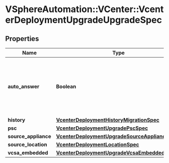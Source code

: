 # VSphereAutomation::VCenter::VcenterDeploymentUpgradeUpgradeSpec

## Properties
Name | Type | Description | Notes
------------ | ------------- | ------------- | -------------
**auto_answer** | **Boolean** | Use the default option for any questions that may come up during appliance configuration. | [optional] 
**history** | [**VcenterDeploymentHistoryMigrationSpec**](VcenterDeploymentHistoryMigrationSpec.md) |  | [optional] 
**psc** | [**VcenterDeploymentUpgradePscSpec**](VcenterDeploymentUpgradePscSpec.md) |  | [optional] 
**source_appliance** | [**VcenterDeploymentUpgradeSourceApplianceSpec**](VcenterDeploymentUpgradeSourceApplianceSpec.md) |  | 
**source_location** | [**VcenterDeploymentLocationSpec**](VcenterDeploymentLocationSpec.md) |  | 
**vcsa_embedded** | [**VcenterDeploymentUpgradeVcsaEmbeddedSpec**](VcenterDeploymentUpgradeVcsaEmbeddedSpec.md) |  | [optional] 


